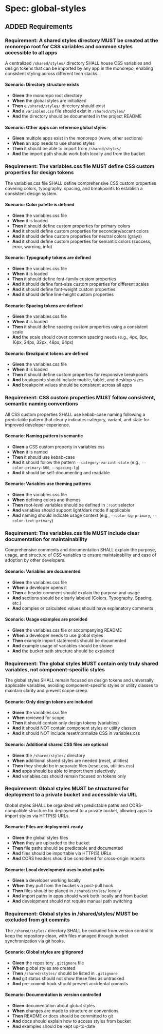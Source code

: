 # Spec: global-styles

## ADDED Requirements

### Requirement: A shared styles directory MUST be created at the monorepo root for CSS variables and common styles accessible to all apps

A centralized `/shared/styles/` directory SHALL house CSS variables and design tokens that can be imported by any app in the monorepo, enabling consistent styling across different tech stacks.

#### Scenario: Directory structure exists
- **Given** the monorepo root directory
- **When** the global styles are initialized
- **Then** a `/shared/styles/` directory should exist
- **And** a `variables.css` file should exist in `/shared/styles/`
- **And** the directory should be documented in the project README

#### Scenario: Other apps can reference global styles
- **Given** multiple apps exist in the monorepo (www, other sections)
- **When** an app needs to use shared styles
- **Then** it should be able to import from `/shared/styles/`
- **And** the import path should work both locally and from the bucket

### Requirement: The variables.css file MUST define CSS custom properties for design tokens

The variables.css file SHALL define comprehensive CSS custom properties covering colors, typography, spacing, and breakpoints to establish a consistent design system.

#### Scenario: Color palette is defined
- **Given** the variables.css file
- **When** it is loaded
- **Then** it should define custom properties for primary colors
- **And** it should define custom properties for secondary/accent colors
- **And** it should define custom properties for neutral colors (grays)
- **And** it should define custom properties for semantic colors (success, error, warning, info)

#### Scenario: Typography tokens are defined
- **Given** the variables.css file
- **When** it is loaded
- **Then** it should define font-family custom properties
- **And** it should define font-size custom properties for different scales
- **And** it should define font-weight custom properties
- **And** it should define line-height custom properties

#### Scenario: Spacing tokens are defined
- **Given** the variables.css file
- **When** it is loaded
- **Then** it should define spacing custom properties using a consistent scale
- **And** the scale should cover common spacing needs (e.g., 4px, 8px, 16px, 24px, 32px, 48px, 64px)

#### Scenario: Breakpoint tokens are defined
- **Given** the variables.css file
- **When** it is loaded
- **Then** it should define custom properties for responsive breakpoints
- **And** breakpoints should include mobile, tablet, and desktop sizes
- **And** breakpoint values should be consistent across all apps

### Requirement: CSS custom properties MUST follow consistent, semantic naming conventions

All CSS custom properties SHALL use kebab-case naming following a predictable pattern that clearly indicates category, variant, and state for improved developer experience.

#### Scenario: Naming pattern is semantic
- **Given** a CSS custom property in variables.css
- **When** it is named
- **Then** it should use kebab-case
- **And** it should follow the pattern `--category-variant-state` (e.g., `--color-primary-500`, `--spacing-lg`)
- **And** it should be self-documenting and readable

#### Scenario: Variables use theming patterns
- **Given** the variables.css file
- **When** defining colors and themes
- **Then** root-level variables should be defined in `:root` selector
- **And** variables should support light/dark mode if applicable
- **And** naming should indicate usage context (e.g., `--color-bg-primary`, `--color-text-primary`)

### Requirement: The variables.css file MUST include clear documentation for maintainability

Comprehensive comments and documentation SHALL explain the purpose, usage, and structure of CSS variables to ensure maintainability and ease of adoption by other developers.

#### Scenario: Variables are documented
- **Given** the variables.css file
- **When** a developer opens it
- **Then** a header comment should explain the purpose and usage
- **And** sections should be clearly labeled (Colors, Typography, Spacing, etc.)
- **And** complex or calculated values should have explanatory comments

#### Scenario: Usage examples are provided
- **Given** the variables.css file or accompanying README
- **When** a developer needs to use global styles
- **Then** example import statements should be documented
- **And** example usage of variables should be shown
- **And** the bucket path structure should be explained

### Requirement: The global styles MUST contain only truly shared variables, not component-specific styles

The global styles SHALL remain focused on design tokens and universally applicable variables, avoiding component-specific styles or utility classes to maintain clarity and prevent scope creep.

#### Scenario: Only design tokens are included
- **Given** the variables.css file
- **When** reviewed for scope
- **Then** it should contain only design tokens (variables)
- **And** it should NOT contain component styles or utility classes
- **And** it should NOT include reset/normalize CSS in variables.css

#### Scenario: Additional shared CSS files are optional
- **Given** the `/shared/styles/` directory
- **When** additional shared styles are needed (reset, utilities)
- **Then** they should be in separate files (reset.css, utilities.css)
- **And** apps should be able to import them selectively
- **And** variables.css should remain focused on tokens only

### Requirement: Global styles MUST be structured for deployment to a private bucket and accessible via URL

Global styles SHALL be organized with predictable paths and CORS-compatible structure for deployment to a private bucket, allowing apps to import styles via HTTP(S) URLs.

#### Scenario: Files are deployment-ready
- **Given** the global styles files
- **When** they are uploaded to the bucket
- **Then** file paths should be predictable and documented
- **And** files should be importable via HTTP(S) URLs
- **And** CORS headers should be considered for cross-origin imports

#### Scenario: Local development uses bucket paths
- **Given** a developer working locally
- **When** they pull from the bucket via post-pull hook
- **Then** files should be placed in `/shared/styles/` locally
- **And** import paths in apps should work both locally and from bucket
- **And** development should not require manual path switching

### Requirement: Global styles in /shared/styles/ MUST be excluded from git commits

The `/shared/styles/` directory SHALL be excluded from version control to keep the repository clean, with files managed through bucket synchronization via git hooks.

#### Scenario: Global styles are gitignored
- **Given** the repository `.gitignore` file
- **When** global styles are created
- **Then** `/shared/styles/` should be listed in `.gitignore`
- **And** git status should not show these files as untracked
- **And** pre-commit hook should prevent accidental commits

#### Scenario: Documentation is version controlled
- **Given** documentation about global styles
- **When** changes are made to structure or conventions
- **Then** README or docs should be committed to git
- **And** docs should explain how to access styles from bucket
- **And** examples should be kept up-to-date
